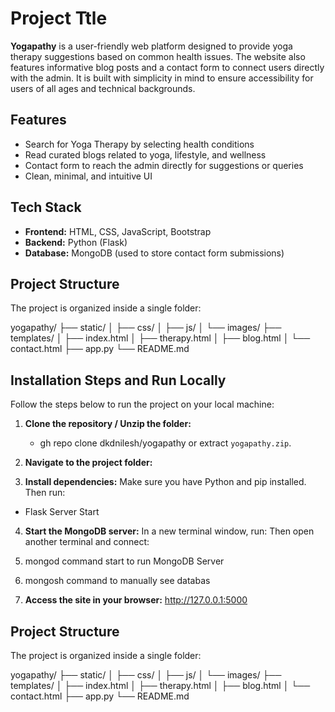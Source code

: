 
# Project Ttle

**Yogapathy** is a user-friendly web platform designed to provide yoga therapy suggestions based on common health issues. The website also features informative blog posts and a contact form to connect users directly with the admin. It is built with simplicity in mind to ensure accessibility for users of all ages and technical backgrounds.

## Features

- Search for Yoga Therapy by selecting health conditions
- Read curated blogs related to yoga, lifestyle, and wellness
- Contact form to reach the admin directly for suggestions or queries
- Clean, minimal, and intuitive UI


## Tech Stack

- **Frontend:** HTML, CSS, JavaScript, Bootstrap 
- **Backend:** Python (Flask)
- **Database:** MongoDB (used to store contact form submissions)


##  Project Structure

The project is organized inside a single folder:

yogapathy/ ├── static/ │ ├── css/ │ ├── js/ │ └── images/ ├── templates/ │ ├── index.html │ ├── therapy.html │ ├── blog.html │ └── contact.html ├── app.py └── README.md
##  Installation Steps and Run Locally

Follow the steps below to run the project on your local machine:

1. **Clone the repository / Unzip the folder:**
   -  gh repo clone dkdnilesh/yogapathy or extract `yogapathy.zip`.


2. **Navigate to the project folder:**

3. **Install dependencies:**
Make sure you have Python and pip installed. Then run:
 
 * Flask Server Start


4. **Start the MongoDB server:**
In a new terminal window, run:
Then open another terminal and connect:
1. mongod command start to run MongoDB Server 
2. mongosh command to manually see databas


5. **Access the site in your browser:**
    http://127.0.0.1:5000


##  Project Structure

The project is organized inside a single folder:

yogapathy/ ├── static/ │ ├── css/ │ ├── js/ │ └── images/ ├── templates/ │ ├── index.html │ ├── therapy.html │ ├── blog.html │ └── contact.html ├── app.py └── README.md